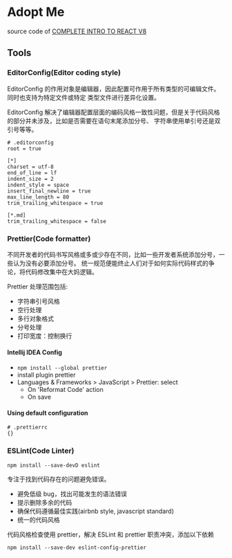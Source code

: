 # Adopt Me

source code of [COMPLETE INTRO TO REACT V8](https://react-v8.holt.courses/)

## Tools

### EditorConfig(Editor coding style)

EditorConfig 的作用对象是编辑器，因此配置可作用于所有类型的可编辑文件。同时也支持为特定文件或特定
类型文件进行差异化设置。

EditorConfig 解决了编辑器配置层面的编码风格一致性问题，但是关于代码风格的部分并未涉及，比如是否需要在语句末尾添加分号、
字符串使用单引号还是双引号等等。

```editorconfig
# .editorconfig
root = true

[*]
charset = utf-8
end_of_line = lf
indent_size = 2
indent_style = space
insert_final_newline = true
max_line_length = 80
trim_trailing_whitespace = true

[*.md]
trim_trailing_whitespace = false
```

### Prettier(Code formatter)

不同开发者的代码书写风格或多或少存在不同，比如一些开发者系统添加分号，一些认为没有必要添加分号。
统一规范便能终止人们对于如何实际代码样式的争论，将代码修改集中在大妈逻辑。

Prettier 处理范围包括:

- 字符串引号风格
- 空行处理
- 多行对象格式
- 分号处理
- 打印宽度：控制换行

#### Intellij IDEA Config

- `npm install --global prettier`
- install plugin prettier
- Languages & Frameworks > JavaScript > Prettier: select
  - On 'Reformat Code' action
  - On save

#### Using default configuration
```
# .prettierrc
{}
```

### ESLint(Code Linter)

`npm install --save-devD eslint`

专注于找到代码存在的问题避免错误。
- 避免低级 bug，找出可能发生的语法错误
- 提示删除多余的代码
- 确保代码遵循最佳实践(airbnb style, javascript standard)
- 统一的代码风格

代码风格检查使用 prettier，解决 ESLint 和 prettier 职责冲突，添加以下依赖

`npm install --save-dev eslint-config-prettier`
